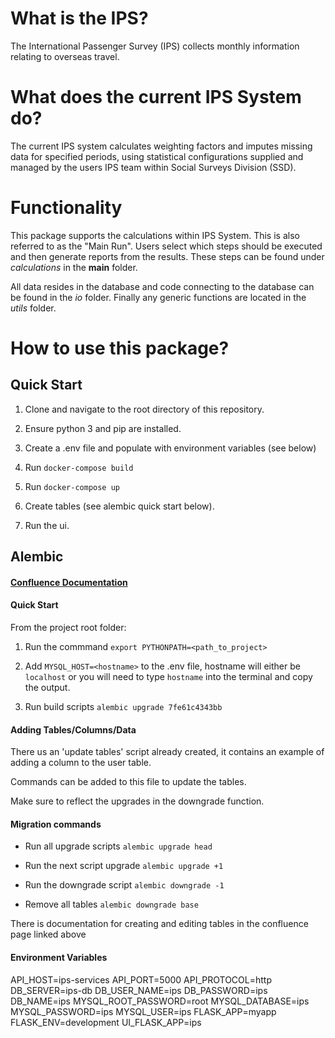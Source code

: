 # What is the IPS?
The International Passenger Survey (IPS) collects monthly information relating to overseas travel.

# What does the current IPS System do?
The current IPS system calculates weighting factors and imputes missing data for specified periods, using statistical configurations supplied and managed by the users IPS team within Social Surveys Division (SSD).

# Functionality
This package supports the calculations within IPS System. This is also referred to as the "Main Run".
Users select which steps should be executed and then generate reports from the results. These steps can be found under _calculations_ in the **main** folder.

All data resides in the database and code connecting to the database can be found in the _io_ folder. Finally any generic functions are located in the _utils_ folder.

# How to use this package?
## Quick Start

1. Clone and navigate to the root directory of this repository.

2. Ensure python 3 and pip are installed.

3. Create a .env file and populate with environment variables (see below)

4. Run `docker-compose build`

5. Run `docker-compose up`

6. Create tables (see alembic quick start below).

7. Run the ui.


## Alembic

#### [Confluence Documentation](https://collaborate2.ons.gov.uk/confluence/display/QSS/Alembic+Database+Migration)

#### Quick Start
From the project root folder:

1. Run the commmand `export PYTHONPATH=<path_to_project>`

2. Add `MYSQL_HOST=<hostname>` to the .env file, hostname will either be `localhost` or you will need to type `hostname` into the terminal and copy the output.

3. Run build scripts `alembic upgrade 7fe61c4343bb`

#### Adding Tables/Columns/Data

There us an 'update tables' script already created, it contains an example of adding a column to the user table.

Commands can be added to this file to update the tables.

Make sure to reflect the upgrades in the downgrade function.

#### Migration commands

-  Run all upgrade scripts `alembic upgrade head`

-  Run the next script upgrade `alembic upgrade +1`

-  Run the downgrade script `alembic downgrade -1`

-  Remove all tables `alembic downgrade base`

There is documentation for creating and editing tables in the confluence page linked above

#### Environment Variables

API_HOST=ips-services
API_PORT=5000
API_PROTOCOL=http
DB_SERVER=ips-db
DB_USER_NAME=ips
DB_PASSWORD=ips
DB_NAME=ips
MYSQL_ROOT_PASSWORD=root
MYSQL_DATABASE=ips
MYSQL_PASSWORD=ips
MYSQL_USER=ips
FLASK_APP=myapp
FLASK_ENV=development
UI_FLASK_APP=ips


